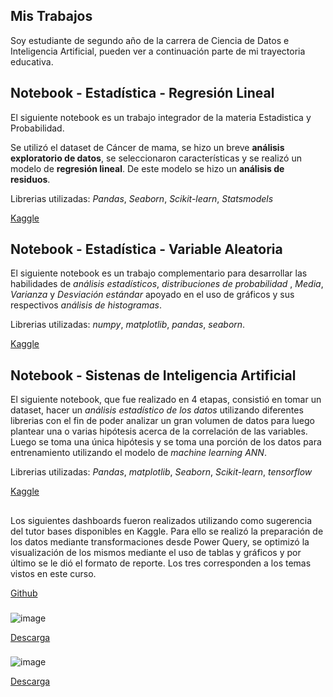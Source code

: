 
## Mis Trabajos

Soy estudiante de segundo año de la carrera de Ciencia de Datos e Inteligencia Artificial, pueden ver a continuación parte de mi trayectoria educativa.

## Notebook - Estadística - Regresión Lineal

El siguiente notebook es un trabajo integrador de la materia Estadistica y Probabilidad. 

Se utilizó el dataset de Cáncer de mama, se hizo un breve **análisis exploratorio de datos**, se seleccionaron características y se realizó un modelo de **regresión lineal**. De este modelo se hizo un **análisis de residuos**.

Librerias utilizadas: *Pandas*, *Seaborn*, *Scikit-learn*, *Statsmodels*

[Kaggle](https://www.kaggle.com/code/valeriacornes/regresion-lineal)


## Notebook - Estadística - Variable Aleatoria

El siguiente notebook es un trabajo complementario para desarrollar las habilidades de *análisis estadísticos*, *distribuciones de probabilidad* , *Media*, *Varianza* y *Desviación estándar* apoyado en el uso de gráficos y sus respectivos *análisis de histogramas*.

Librerias utilizadas: *numpy*, *matplotlib*, *pandas*, *seaborn*.

[Kaggle](https://www.kaggle.com/code/valeriacornes/variable-aleatoria)


## Notebook - Sistenas de Inteligencia Artificial

El siguiente notebook, que fue realizado en 4 etapas, consistió en tomar un dataset, hacer un *análisis estadístico de los datos* utilizando diferentes librerias con el fin de poder analizar un gran volumen de datos para luego plantear una o varias hipótesis acerca de la correlación de las variables. Luego se toma una única hipótesis y se toma una porción de los datos para entrenamiento utilizando el modelo de *machine learning* *ANN*.

Librerias utilizadas: *Pandas*, *matplotlib*, *Seaborn*, *Scikit-learn*, *tensorflow*

[Kaggle](https://www.kaggle.com/code/valeriacornes/spotify-predictibilidad-de-la-popularidad)

## <Curso Power BI>

Los siguientes dashboards fueron realizados utilizando como sugerencia del tutor bases disponibles en Kaggle. 
Para ello se realizó la preparación de los datos mediante transformaciones desde Power Query, se optimizó la visualización de los mismos mediante el uso de tablas y gráficos y por último se le dió el formato de reporte.
Los tres corresponden a los temas vistos en este curso.

[Github](https://github.com/Valeria-Cornes-07/pbi-curso)

### <Proyecto Uno: Videojuegos>

![image](https://github.com/user-attachments/assets/791cb52a-9cbb-464d-bc64-ce6a72a7cffc)

[Descarga](https://github.com/Valeria-Cornes-07/pbi-curso/blob/main/Proyecto%2001%20Videojuegos.pbix)

### <Proyecto Dos: Informe de denuncias Ante Defensa del Consumidor>

![image](https://github.com/user-attachments/assets/f9612e67-e553-4b58-b642-bee16373e797)

[Descarga](https://github.com/Valeria-Cornes-07/pbi-curso/blob/main/Informe%20de%20Denuncias%20ante%20Defensa%20del%20Consumidor.pbix)



